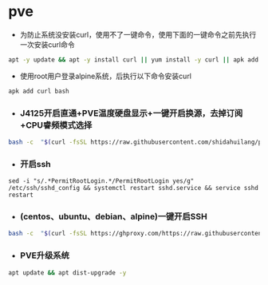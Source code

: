 # pve


- 为防止系统没安装curl，使用不了一键命令，使用下面的一键命令之前先执行一次安装curl命令
```sh
apt -y update && apt -y install curl || yum install -y curl || apk add curl bash
```

- 使用root用户登录alpine系统，后执行以下命令安装curl
```sh
apk add curl bash
```
- ### J4125开启直通+PVE温度硬盘显示+一键开启换源，去掉订阅+CPU睿频模式选择
```sh
bash -c  "$(curl -fsSL https://raw.githubusercontent.com/shidahuilang/pve/main/pve.sh)"
```

- ### 开启ssh
```
sed -i "s/.*PermitRootLogin.*/PermitRootLogin yes/g"   /etc/ssh/sshd_config && systemctl restart sshd.service && service sshd restart
```
- ### (centos、ubuntu、debian、alpine)一键开启SSH
```sh
bash -c  "$(curl -fsSL https://ghproxy.com/https://raw.githubusercontent.com/shidahuilang/pve/main/ssh.sh)"
```



- ### PVE升级系统
```sh
apt update && apt dist-upgrade -y
```
